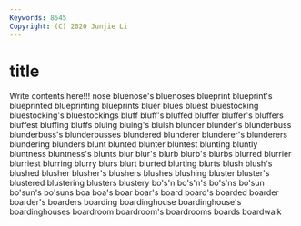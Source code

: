 ```yaml
---
Keywords: 8545
Copyright: (C) 2020 Junjie Li
---
```


# title

Write contents here!!!
nose 
bluenose's
bluenoses 
blueprint 
blueprint's 
blueprinted 
blueprinting 
blueprints 
bluer 
blues 
bluest 
bluestocking
bluestocking's 
bluestockings 
bluff 
bluff's 
bluffed 
bluffer 
bluffer's 
bluffers 
bluffest 
bluffing
bluffs 
bluing 
bluing's 
bluish 
blunder 
blunder's 
blunderbuss 
blunderbuss's 
blunderbusses 
blundered
blunderer 
blunderer's 
blunderers 
blundering 
blunders 
blunt 
blunted 
blunter 
bluntest 
blunting
bluntly 
bluntness 
bluntness's 
blunts 
blur 
blur's 
blurb 
blurb's 
blurbs 
blurred
blurrier 
blurriest 
blurring 
blurry 
blurs 
blurt 
blurted 
blurting 
blurts 
blush
blush's 
blushed 
blusher 
blusher's 
blushers 
blushes 
blushing 
bluster 
bluster's 
blustered
blustering 
blusters 
blustery 
bo's'n 
bo's'n's 
bo's'ns 
bo'sun 
bo'sun's 
bo'suns 
boa
boa's 
boar 
boar's 
board 
board's 
boarded 
boarder 
boarder's 
boarders 
boarding
boardinghouse 
boardinghouse's 
boardinghouses 
boardroom 
boardroom's 
boardrooms 
boards 
boardwalk 
